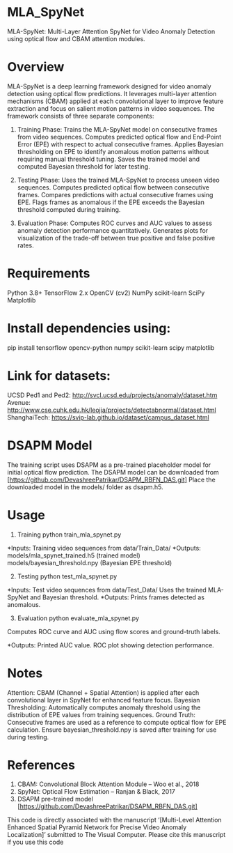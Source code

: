# MLA_SpyNet
MLA-SpyNet: Multi-Layer Attention SpyNet for Video Anomaly Detection using optical flow and CBAM attention modules.

# Overview
MLA-SpyNet is a deep learning framework designed for video anomaly detection using optical flow predictions. It leverages multi-layer attention mechanisms (CBAM) applied at each convolutional layer to improve feature extraction and focus on salient motion patterns in video sequences. The framework consists of three separate components:

1. Training Phase: Trains the MLA-SpyNet model on consecutive frames from video sequences. Computes predicted optical flow and End-Point Error (EPE) with respect to actual consecutive frames. Applies Bayesian thresholding on EPE to identify anomalous motion patterns without requiring manual threshold tuning. Saves the trained model and computed Bayesian threshold for later testing.

2. Testing Phase: Uses the trained MLA-SpyNet to process unseen video sequences. Computes predicted optical flow between consecutive frames. Compares predictions with actual consecutive frames using EPE. Flags frames as anomalous if the EPE exceeds the Bayesian threshold computed during training.

3. Evaluation Phase: Computes ROC curves and AUC values to assess anomaly detection performance quantitatively. Generates plots for visualization of the trade-off between true positive and false positive rates.

# Requirements
Python 3.8+
TensorFlow 2.x
OpenCV (cv2)
NumPy
scikit-learn
SciPy
Matplotlib

# Install dependencies using:
pip install tensorflow opencv-python numpy scikit-learn scipy matplotlib

# Link for datasets: 
UCSD Ped1 and Ped2: http://svcl.ucsd.edu/projects/anomaly/dataset.htm Avenue: http://www.cse.cuhk.edu.hk/leojia/projects/detectabnormal/dataset.html ShanghaiTech: https://svip-lab.github.io/dataset/campus_dataset.html

# DSAPM Model
The training script uses DSAPM as a pre-trained placeholder model for initial optical flow prediction. The DSAPM model can be downloaded from [https://github.com/DevashreePatrikar/DSAPM_RBFN_DAS.git] Place the downloaded model in the models/ folder as dsapm.h5.

# Usage
1. Training
python train_mla_spynet.py

*Inputs: Training video sequences from data/Train_Data/
*Outputs: models/mla_spynet_trained.h5 (trained model)
          models/bayesian_threshold.npy (Bayesian EPE threshold)

2. Testing
python test_mla_spynet.py

*Inputs: Test video sequences from data/Test_Data/
Uses the trained MLA-SpyNet and Bayesian threshold.
*Outputs: Prints frames detected as anomalous.

3. Evaluation
python evaluate_mla_spynet.py

Computes ROC curve and AUC using flow scores and ground-truth labels.

*Outputs: Printed AUC value. ROC plot showing detection performance.

# Notes
Attention: CBAM (Channel + Spatial Attention) is applied after each convolutional layer in SpyNet for enhanced feature focus. Bayesian Thresholding: Automatically computes anomaly threshold using the distribution of EPE values from training sequences. Ground Truth: Consecutive frames are used as a reference to compute optical flow for EPE calculation. Ensure bayesian_threshold.npy is saved after training for use during testing.

# References
1. CBAM: Convolutional Block Attention Module – Woo et al., 2018
2. SpyNet: Optical Flow Estimation – Ranjan & Black, 2017
3. DSAPM pre-trained model [https://github.com/DevashreePatrikar/DSAPM_RBFN_DAS.git]

This code is directly associated with the manuscript ‘[Multi-Level Attention Enhanced Spatial Pyramid Network for Precise Video Anomaly Localization]’ submitted to The Visual Computer. Please cite this manuscript if you use this code
